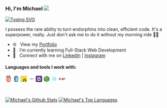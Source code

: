 ### Hi, I'm Michael <img src="https://media.giphy.com/media/hvRJCLFzcasrR4ia7z/giphy.gif" width="25px">

[![Typing SVG](https://readme-typing-svg.demolab.com?font=&weight=200&size=15&duration=4000&pause=1000&color=74eabc&background=FFFFFF00&width=435&lines=I'm+a+Front-End+Web+Developer)](https://git.io/typing-svg)

I possess the rare ability to turn endorphins into clean, efficient code. It's a superpower, really. Just don't ask me to do it without my morning ride 🚴🏼

- 🌐 &nbsp; View my [Portfolio](https://michaelyeates.co.uk)
- 🌱 &nbsp; I’m currently learning Full-Stack Web Development
- 💬 &nbsp;	Connect with me on [LinkedIn](https://www.linkedin.com/in/mdyeates/) | [Instagram](https://www.instagram.com/michael.yeates)

#### Languages and tools I work with:

<code><img height="20" src="https://raw.githubusercontent.com/github/explore/80688e429a7d4ef2fca1e82350fe8e3517d3494d/topics/html/html.png"></code>
<code><img height="20" src="https://raw.githubusercontent.com/github/explore/80688e429a7d4ef2fca1e82350fe8e3517d3494d/topics/css/css.png"></code>
<code><img height="20" src="https://raw.githubusercontent.com/github/explore/80688e429a7d4ef2fca1e82350fe8e3517d3494d/topics/javascript/javascript.png"></code>
<code><img height="20" src="https://raw.githubusercontent.com/github/explore/80688e429a7d4ef2fca1e82350fe8e3517d3494d/topics/jquery/jquery.png"></code>
<code><img height="20" src="https://raw.githubusercontent.com/github/explore/80688e429a7d4ef2fca1e82350fe8e3517d3494d/topics/bootstrap/bootstrap.png"></code>
<code><img height="20" src="https://raw.githubusercontent.com/github/explore/80688e429a7d4ef2fca1e82350fe8e3517d3494d/topics/nodejs/nodejs.png"></code>
<code><img height="20" src="https://raw.githubusercontent.com/github/explore/80688e429a7d4ef2fca1e82350fe8e3517d3494d/topics/react/react.png"></code>
<code><img height="20" src="https://raw.githubusercontent.com/github/explore/80688e429a7d4ef2fca1e82350fe8e3517d3494d/topics/git/git.png"></code>

<br />

<a href="https://github.com/anuraghazra/github-readme-stats"><img alt="Michael's Github Stats" src="https://denvercoder1-github-readme-stats.vercel.app/api/?username=mdyeates&show_icons=true&include_all_commits=true&count_private=true&hide_border=false&bg_color=0d1117&title_color=74eabc" height="192px"/></a>
<a href="https://github.com/anuraghazra/github-readme-stats"><img alt="Michael's Top Languages" src="https://github-readme-stats.vercel.app/api/top-langs/?username=mdyeates&langs_count=8&layout=compact&hide_border=false&bg_color=0d1117&title_color=74eabc" height="192px"/></a>
